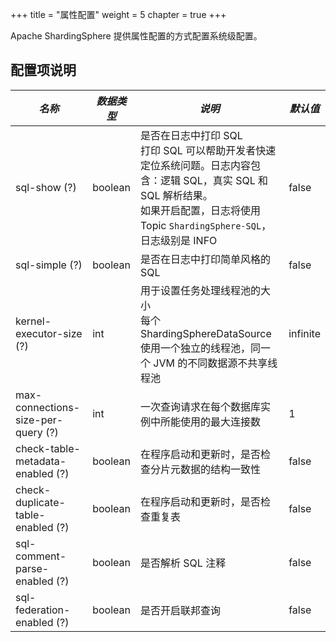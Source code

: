 +++
title = "属性配置"
weight = 5
chapter = true
+++

Apache ShardingSphere 提供属性配置的方式配置系统级配置。

## 配置项说明

| *名称*                              | *数据类型*  | *说明*                                                                                                                                                                      | *默认值*  |
| ---------------------------------- | ---------- | -------------------------------------------------------------------------------------------------------------------------------------------------------------------------- | -------- |
| sql-show (?)                       | boolean    | 是否在日志中打印 SQL<br /> 打印 SQL 可以帮助开发者快速定位系统问题。日志内容包含：逻辑 SQL，真实 SQL 和 SQL 解析结果。<br /> 如果开启配置，日志将使用 Topic `ShardingSphere-SQL`，日志级别是 INFO | false    |
| sql-simple (?)                     | boolean    | 是否在日志中打印简单风格的 SQL                                                                                                                                                  | false    |
| kernel-executor-size (?)           | int        | 用于设置任务处理线程池的大小<br />每个 ShardingSphereDataSource 使用一个独立的线程池，同一个 JVM 的不同数据源不共享线程池                                                                  | infinite |
| max-connections-size-per-query (?) | int        | 一次查询请求在每个数据库实例中所能使用的最大连接数                                                                                                                                   | 1        |
| check-table-metadata-enabled (?)   | boolean    | 在程序启动和更新时，是否检查分片元数据的结构一致性                                                                                                                                   | false    |
| check-duplicate-table-enabled (?)  | boolean    | 在程序启动和更新时，是否检查重复表                                                                                                                                                | false    |
| sql-comment-parse-enabled (?)      | boolean    | 是否解析 SQL 注释                                                                                                                                                             | false    |
| sql-federation-enabled (?)         | boolean    | 是否开启联邦查询                                                                                                                                                               | false    |
